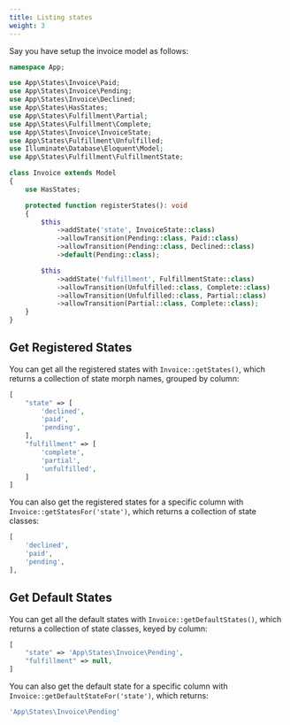 ```yaml
---
title: Listing states
weight: 3
---
```


Say you have setup the invoice model as follows:

```php
namespace App;

use App\States\Invoice\Paid;
use App\States\Invoice\Pending;
use App\States\Invoice\Declined;
use App\States\HasStates;
use App\States\Fulfillment\Partial;
use App\States\Fulfillment\Complete;
use App\States\Invoice\InvoiceState;
use App\States\Fulfillment\Unfulfilled;
use Illuminate\Database\Eloquent\Model;
use App\States\Fulfillment\FulfillmentState;

class Invoice extends Model
{
    use HasStates;

    protected function registerStates(): void
    {
        $this
            ->addState('state', InvoiceState::class)
            ->allowTransition(Pending::class, Paid::class)
            ->allowTransition(Pending::class, Declined::class)
            ->default(Pending::class);

        $this
            ->addState('fulfillment', FulfillmentState::class)
            ->allowTransition(Unfulfilled::class, Complete::class)
            ->allowTransition(Unfulfilled::class, Partial::class)
            ->allowTransition(Partial::class, Complete::class);
    }
}

```

## Get Registered States

You can get all the registered states with `Invoice::getStates()`, which returns a collection of state morph names, grouped by column:

```php
[
    "state" => [
        'declined',
        'paid',
        'pending',
    ],
    "fulfillment" => [
        'complete',
        'partial',
        'unfulfilled',
    ]
]
```

You can also get the registered states for a specific column with `Invoice::getStatesFor('state')`, which returns a collection of state classes:

```php
[
    'declined',
    'paid',
    'pending',
],
```

## Get Default States

You can get all the default states with `Invoice::getDefaultStates()`, which returns a collection of state classes, keyed by column:

```php
[
    "state" => 'App\States\Invoice\Pending',
    "fulfillment" => null,
]
```

You can also get the default state for a specific column with `Invoice::getDefaultStateFor('state')`, which returns:

```php
'App\States\Invoice\Pending'
```

